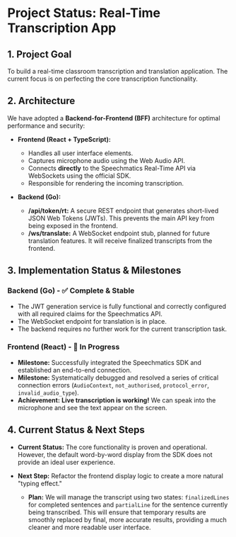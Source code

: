 # Project Status: Real-Time Transcription App

## 1. Project Goal

To build a real-time classroom transcription and translation application. The current focus is on perfecting the core transcription functionality.

## 2. Architecture

We have adopted a **Backend-for-Frontend (BFF)** architecture for optimal performance and security:

*   **Frontend (React + TypeScript):**
    *   Handles all user interface elements.
    *   Captures microphone audio using the Web Audio API.
    *   Connects **directly** to the Speechmatics Real-Time API via WebSockets using the official SDK.
    *   Responsible for rendering the incoming transcription.

*   **Backend (Go):**
    *   **/api/token/rt:** A secure REST endpoint that generates short-lived JSON Web Tokens (JWTs). This prevents the main API key from being exposed in the frontend.
    *   **/ws/translate:** A WebSocket endpoint stub, planned for future translation features. It will receive finalized transcripts from the frontend.

## 3. Implementation Status & Milestones

### Backend (Go) - ✅ Complete & Stable
*   The JWT generation service is fully functional and correctly configured with all required claims for the Speechmatics API.
*   The WebSocket endpoint for translation is in place.
*   The backend requires no further work for the current transcription task.

### Frontend (React) - 🚧 In Progress
*   **Milestone:** Successfully integrated the Speechmatics SDK and established an end-to-end connection.
*   **Milestone:** Systematically debugged and resolved a series of critical connection errors (`AudioContext`, `not_authorised`, `protocol_error`, `invalid_audio_type`).
*   **Achievement:** **Live transcription is working!** We can speak into the microphone and see the text appear on the screen.

## 4. Current Status & Next Steps

*   **Current Status:** The core functionality is proven and operational. However, the default word-by-word display from the SDK does not provide an ideal user experience.

*   **Next Step:** Refactor the frontend display logic to create a more natural "typing effect."
    *   **Plan:** We will manage the transcript using two states: `finalizedLines` for completed sentences and `partialLine` for the sentence currently being transcribed. This will ensure that temporary results are smoothly replaced by final, more accurate results, providing a much cleaner and more readable user interface.